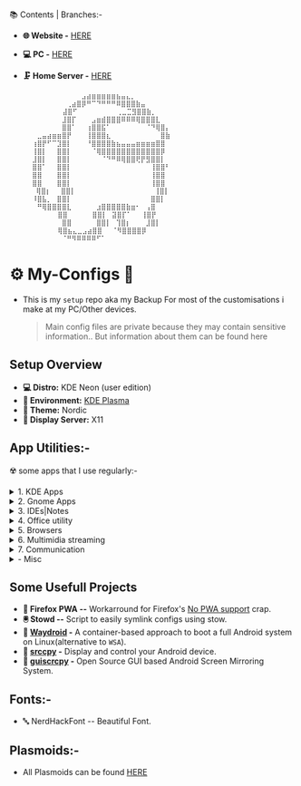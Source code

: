 
📚 Contents | Branches:-

- **🌐 Website  -** [HERE](https://github.com/soymadip/My-Configs/tree/Website)
- **💻 PC  -** [HERE](#⚙️-my-configs-🔧)
- **🗜 Home Server  -** [HERE]()


       ⠀⠀⠀⠀⠀⠀⠀⠀⠀⠀⠀⣠⣴⣶⣶⣶⣶⣶⣦⣤⣄⡀⠀⠀⠀⠀⠀⠀⠀⠀⠀
       ⠀⠀⠀⠀⠀⠀⠀⠀⢀⣴⣿⡿⠛⠉⠙⠛⠛⠛⠿⣿⣿⣿⣷⣤⠀⠀⠀⠀⠀    ⠀⠀
      ⠀⠀⠀⠀⠀⠀⠀⠀⣼⣿⠋⠀⠀⠀⠀⠀⠀⠀⠀⢀⣀⣉⣻⣿⣿⣷⡀⠀⠀⠀⠀
       ⠀⠀⠀⠀⠀⠀⠀⣸⣿⡏⠀⠀⠀⣠⣶⣾⣿⣿⣿⠿⠿⠿⢿⣿⣿⣿⣇⠀⠀⠀⠀
       ⠀⠀⠀⠀⠀⠀⠀⣿⣿⠁⠀⠀⢰⣿⣿⣯⠁⠀⠀⠀⠀⠀⠀⠀⠈⠙⢿⣿⡄⠀⠀
       ⠀⠀⣀⣤⣴⣶⣶⣿⡟⠀⠀⠀⢸⣿⣿⣿⣆⠀⠀⠀⠀⠀⠀⠀⠀⠀⠀⣿⣷⠀⠀
       ⠀⢰⣿⡟⠋⠉⣹⣿⡇⠀⠀⠀⠘⣿⣿⣿⣿⣷⣦⣤⣤⣤⣶⣶⣶⣶⣿⣿⠀⠀⠀
       ⠀⢸⣿⡇⠀⠀⣿⣿⡇⠀⠀⠀⠀⠈⢿⣿⣿⣿⣿⣿⣿⣿⣿⣿⣿⣿⣿⡿⠀⠀⠀
       ⠀⣸⣿⡇⠀⠀⣿⣿⡇⠀⠀⠀⠀⠀⠀⠈⠙⠛⠿⢿⣿⣿⢟⡟⣻⣿⣿⡇⠀⠀⠀
       ⠀⣿⣿⠁⠀⠀⣿⣿⡇⠀⠀⠀⠀⠀⠀⠀⠀⠀⠀⠀⠀⠀⠀⠀⠀⢸⣿⣿⠃⠀⠀
       ⠀⣿⣿⠀⠀⠀⣿⣿⡇⠀⠀⠀⠀⠀⠀⠀⠀⠀⠀⠀⠀⠀⠀⠀⠀⢸⣿⣿⠀⠀⠀
       ⠀⣿⣿⠀⠀⠀⣿⣿⡇⠀⠀⠀⠀⠀⠀⠀⠀⠀⠀⠀⠀⠀⠀⠀⠀⢸⣿⣿⠀⠀⠀
        ⠀⢿⣿⡆⠀⠀⣿⣿⡇⠀⠀⠀⠀⠀⠀⠀⠀⠀⠀⠀⠀⠀⠀⠀⠀⢸⣿⡇⠀⠀⠀
       ⠀⠸⣿⣧⡀⠀⣿⣿⡇⠀⠀⠀⠀⠀⠀⠀⠀⠀⠀⠀⠀⠀⠀⠀⠀⣿⣿⡇⠀⠀⠀
       ⠀⠀⠛⢿⣿⣿⣿⣿⣇⠀⠀⠀⠀⠀⣰⣿⣿⣿⣿⣿⣷⣶⠂⠀⢠⣿⠀⠀⠀⠀⠀
      ⠀⠀⠀⠀⠀⠀⠀⣿⣿⠀⠀⠀⠀⠀⣿⣿⡇⠀⣽⣿⡏⠁⠀⠀⢸⣿⡟⠀⠀⠀⠀
       ⠀⠀⠀⠀⠀⠀⠀⣿⣿⠀⠀⠀⠀⠀⣿⣿⡇⠀⢹⣿⡆⠀⠀⠀⣸⣿⡇⠀⠀⠀⠀
      ⠀⠀⠀⠀⠀⠀⠀⢿⣿⣦⣄⣀⣠⣴⣿⣿⠀⠀⠈⠻⣿⣿⣿⣿⡿⠀⠀⠀⠀⠀⠀
       ⠀⠀⠀⠀⠀⠀⠀⠈⠛⠻⠿⠿⠿⠿⠋⠁


# ⚙️ My-Configs 🔧

- This is my `setup` repo aka my Backup For most of the customisations i make at my PC/Other devices.
  > Main config files are private because they may contain sensitive information..
  > But information about them can be found here 

## Setup Overview

- **💻 Distro:** KDE Neon (user edition)
- **🪮 Environment:** [KDE Plasma](./Plasma/) 
- **🎨 Theme:** Nordic 
- **🔳 Display Server:** X11

## App Utilities:-
☢️ some apps that I use regularly:-
<details>
  <summary>1. KDE Apps</summary>

- **📁 Dolphin --**                                   KDE *File Manager*.
- **📟 Konsole --**                                   KDE *Terminal* App.
- 🐚 [zsh](./ZSH/) --                                 Terminal Shell
- **📄 Okular --**                                    KDE Document Viewer.
- **KDE Connect --**                                  Control your PC from your Android.
</details>

<details>
  <summary>2. Gnome Apps</summary>

- **💾 Disks --**                                     Gnome *Disk utility*.
- **💉 Gparted --**                                   Gnome *Partition* Manager.
</details>

<details>
  <summary>3. IDEs|Notes  </summary>

- 📁 [VS Codium](./VS%20Codium/#vs-codium:-) --      FOSS Fork of VS Code.
- 💉 [VS Code](./VS%20Codium/#vs-code:-) --          Microsoft's IDE for Various languages.
- 🔷 [Obsidian](./Obsidian/) --                      "Second Brain" for Note Taking.
</details>

<details>
  <summary>4. Office utility</summary>

- **🈂️ [LibreOffice](./Libre%20Office/) --**          Open Source Office Utility.
</details>

<details>
  <summary>5. Browsers</summary>

- 🐺 [LibreWolf](./LibreWolf%20|%20Brave%20/) --**    A custom version of Firefox, focused on privacy, security and freedom.
- 🌐 [Brave](https://bravebrowser.com) --             Chromium based Privacy focused Browser.
</details>

<details>
  <summary>6. Multimidia streaming</summary>

- ▶ [MPV Player](./MPV/) --                            The Command line video player.
- ⏸️ [VLC  Media Player](https://videolan.org/vlc) --  Videolan's on-the-go video player.
- 🎧 [Elisa](https://apps.kde.org/elisa/) --           KDE's elegent media player.
- 🎵🎶 [Spicetify](./Spicetify/)  -                    Customize Spotify linux client.
</details>

<details>
  <summary>7. Communication </summary>

- **🎨 [BetterDiscord](betterdiscord/README.md) -**    Customizable Discord client.
- **💬 Discord -**                                     Discord client.
- **💬 Element -**                                     Matrix client.
- **💬 Telegram -**                                    Telegram client.
- **💬 Signal -**                                      Signal client.
- **💬 Whatsapp -**                                    Unofficial Whatsapp client.
</details>

<details>
  <summary>- Misc</summary>

- **🔐 [Bitwarden](./Bitwarden/) -**                   Password manager.
- **🔄 [Syncthing](./SyncThing/) -**                   File sync between devices.
- **🔏 [Authenticator Pro](./Authenticator%20Pro/) -** FOSS Authenticator App.
</details>
 

## Some Usefull Projects

- **🦊 Firefox PWA --**                                          Workarround for Firefox's [No PWA support](./LibreWolf%20|%20Brave%20/README.md/#no-pwa-support:-) crap.
- **🖲️ Stowd --**                                                Script to easily symlink configs using stow.
- **📱 [Waydroid](https://waydro.id/) -**                        A container-based approach to boot a full Android system on Linux(alternative to `WSA`).
- **📱 [srccpy](https://github.com/Genymobile/scrcpy) -**        Display and control your Android device.
- **📱 [guiscrcpy](https://github.com/srevinsaju/guiscrcpy) -**  Open Source GUI based Android Screen Mirroring System.


## Fonts:-

- 🔤 NerdHackFont  -- Beautiful Font.


## Plasmoids:-

- All Plasmoids can be found [HERE](./Plasma/Plasmoids/)

